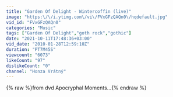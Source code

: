 ```yaml
---
title: "Garden Of Delight - Wintercoffin (live)"
image: "https:\/\/i.ytimg.com\/vi\/FVxGFzQAQn0\/hqdefault.jpg"
vid_id: "FVxGFzQAQn0"
categories: "Music"
tags: ["Garden Of Delight","goth rock","gothic"]
date: "2021-10-11T17:48:36+03:00"
vid_date: "2010-01-28T12:59:10Z"
duration: "PT7M45S"
viewcount: "6073"
likeCount: "97"
dislikeCount: "0"
channel: "Honza Vrátný"
---
```

{% raw %}from dvd Apocryphal Moments...{% endraw %}

